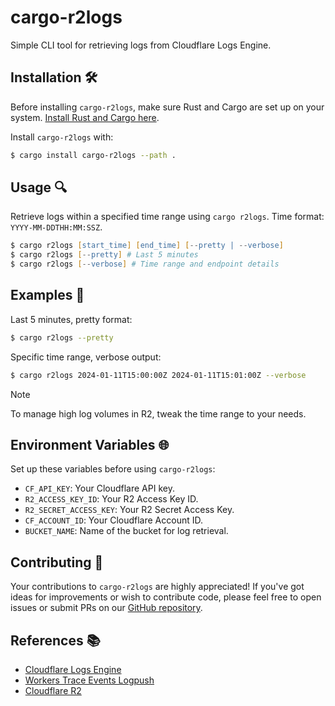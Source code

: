 # cargo-r2logs
Simple CLI tool for retrieving logs from Cloudflare Logs Engine.

## Installation 🛠️
Before installing `cargo-r2logs`, make sure Rust and Cargo are set up on your system. [Install Rust and Cargo here](https://www.rust-lang.org/tools/install).

Install `cargo-r2logs` with:
```zsh
$ cargo install cargo-r2logs --path .
```

## Usage 🔍
Retrieve logs within a specified time range using `cargo r2logs`. Time format: `YYYY-MM-DDTHH:MM:SSZ`.

```zsh
$ cargo r2logs [start_time] [end_time] [--pretty | --verbose]
$ cargo r2logs [--pretty] # Last 5 minutes
$ cargo r2logs [--verbose] # Time range and endpoint details
```
## Examples 📝

Last 5 minutes, pretty format:
  ```zsh
  $ cargo r2logs --pretty
  ```

Specific time range, verbose output:
  ```zsh
  $ cargo r2logs 2024-01-11T15:00:00Z 2024-01-11T15:01:00Z --verbose
  ```

> [!NOTE]
> To manage high log volumes in R2, tweak the time range to your needs.

## Environment Variables 🌐
Set up these variables before using `cargo-r2logs`:

- `CF_API_KEY`: Your Cloudflare API key.
- `R2_ACCESS_KEY_ID`: Your R2 Access Key ID.
- `R2_SECRET_ACCESS_KEY`: Your R2 Secret Access Key.
- `CF_ACCOUNT_ID`: Your Cloudflare Account ID.
- `BUCKET_NAME`: Name of the bucket for log retrieval.

## Contributing 👐
Your contributions to `cargo-r2logs` are highly appreciated! If you've got ideas for improvements or wish to contribute code, please feel free to open issues or submit PRs on our [GitHub repository](https://github.com/nuts3745/cargo-r2logs).

## References 📚
- [Cloudflare Logs Engine](https://developers.cloudflare.com/logs/r2-log-retrieval/)
- [Workers Trace Events Logpush](https://developers.cloudflare.com/workers/observability/logpush/)
- [Cloudflare R2](https://developers.cloudflare.com/r2/)